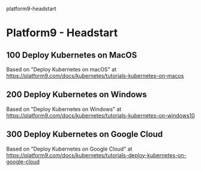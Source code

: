 platform9-headstart
# Platform9 - Headstart

## 100 Deploy Kubernetes on MacOS

Based on "Deploy Kubernetes on macOS" at https://platform9.com/docs/kubernetes/tutorials-kubernetes-on-macos

## 200 Deploy Kubernetes on Windows

Based on "Deploy Kubernetes on Windows" at https://platform9.com/docs/kubernetes/tutorials-kubernetes-on-windows10

## 300 Deploy Kubernetes on Google Cloud

Based on "Deploy Kubernetes on Google Cloud" at https://platform9.com/docs/kubernetes/tutorials-deploy-kubernetes-on-google-cloud


